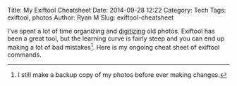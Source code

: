 Title: My Exiftool Cheatsheet
Date: 2014-09-28 12:22
Category: Tech
Tags: exiftool, photos
Author: Ryan M
Slug: exiftool-cheatsheet

I've spent a lot of time organizing and [digitizing][digitizing] old photos. Exiftool has been a great tool, but the learning curve is fairly steep and you can end up making a lot of bad mistakes[^1]. Here is my ongoing cheat sheet of exiftool commands.
<!-- PELICAN_END_SUMMARY -->  

<script src="https://gist.github.com/rjames86/33b9af12548adf091a26.js"></script>

[^1]: I still make a backup copy of my photos before ever making changes.

[digitizing]: {static}../2014-03-01/2014-03-01%20Digitizing%20the%20Family%20Photos.md
